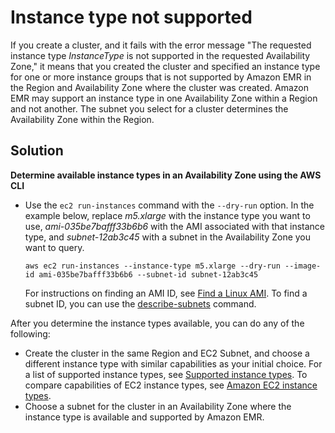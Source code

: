 # Instance type not supported<a name="emr-INSTANCE_TYPE_NOT_SUPPORTED-error"></a>

If you create a cluster, and it fails with the error message "The requested instance type *InstanceType* is not supported in the requested Availability Zone," it means that you created the cluster and specified an instance type for one or more instance groups that is not supported by Amazon EMR in the Region and Availability Zone where the cluster was created\. Amazon EMR may support an instance type in one Availability Zone within a Region and not another\. The subnet you select for a cluster determines the Availability Zone within the Region\.

## Solution<a name="emr-INSTANCE_TYPE_NOT_SUPPORTED-error-solutions"></a>

**Determine available instance types in an Availability Zone using the AWS CLI**
+ Use the `ec2 run-instances` command with the `--dry-run` option\. In the example below, replace *m5\.xlarge* with the instance type you want to use, *ami\-035be7bafff33b6b6* with the AMI associated with that instance type, and *subnet\-12ab3c45* with a subnet in the Availability Zone you want to query\.

  ```
  aws ec2 run-instances --instance-type m5.xlarge --dry-run --image-id ami-035be7bafff33b6b6 --subnet-id subnet-12ab3c45
  ```

  For instructions on finding an AMI ID, see [Find a Linux AMI](https://docs.aws.amazon.com/AWSEC2/latest/UserGuide/finding-an-ami.html)\. To find a subnet ID, you can use the [describe\-subnets](https://awscli.amazonaws.com/v2/documentation/api/latest/reference/ec2/describe-subnets.html) command\.

After you determine the instance types available, you can do any of the following:
+ Create the cluster in the same Region and EC2 Subnet, and choose a different instance type with similar capabilities as your initial choice\. For a list of supported instance types, see [Supported instance types](emr-supported-instance-types.md)\. To compare capabilities of EC2 instance types, see [Amazon EC2 instance types](https://aws.amazon.com/ec2/instance-types/)\.
+ Choose a subnet for the cluster in an Availability Zone where the instance type is available and supported by Amazon EMR\. 